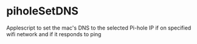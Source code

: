 # piholeSetDNS
Applescript to set the mac's DNS to the selected Pi-hole IP if on specified wifi network and if it responds to ping
